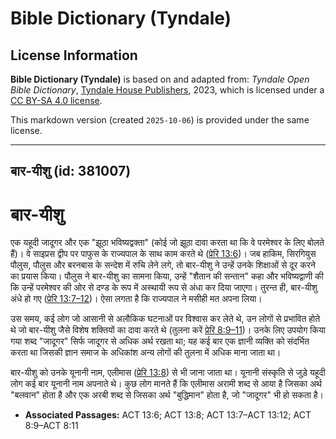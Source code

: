 # Bible Dictionary (Tyndale)

## License Information

**Bible Dictionary (Tyndale)** is based on and adapted from: _Tyndale Open Bible Dictionary_, [Tyndale House Publishers](https://tyndaleopenresources.com/), 2023, which is licensed under a [CC BY-SA 4.0 license](https://creativecommons.org/licenses/by-sa/4.0/legalcode.en).

This markdown version (created `2025-10-06`) is provided under the same license.



--------------------------------

## बार-यीशु (id: 381007)

बार\-यीशु
=========

एक यहूदी जादूगर और एक "झूठा भविष्यद्वक्ता" (कोई जो झूठा दावा करता था कि वे परमेश्वर के लिए बोलते हैं)। वे साइप्रस द्वीप पर पाफुस के राज्यपाल के साथ काम करते थे ([प्रेरि 13:6](https://ref.ly/Acts13:6))। जब हाकिम, सिरगियुस पौलुस, पौलुस और बरनबास के सन्देश में रुचि लेने लगे, तो बार\-यीशु ने उन्हें उनके शिक्षाओं से दूर करने का प्रयास किया। पौलुस ने बार\-यीशु का सामना किया, उन्हें "शैतान की सन्तान" कहा और भविष्यद्वाणी की कि उन्हें परमेश्वर की ओर से दण्ड के रूप में अस्थायी रूप से अंधा कर दिया जाएगा। तुरन्त ही, बार\-यीशु अंधे हो गए ([प्रेरि 13:7–12](https://ref.ly/Acts13:7-Acts13:12))। ऐसा लगता है कि राज्यपाल ने मसीही मत अपना लिया।

उस समय, कई लोग जो आसानी से अलौकिक घटनाओं पर विश्वास कर लेते थे, उन लोगों से प्रभावित होते थे जो बार\-यीशु जैसे विशेष शक्तियों का दावा करते थे (तुलना करें [प्रेरि 8:9–11](https://ref.ly/Acts8:9-Acts8:11))। उनके लिए उपयोग किया गया शब्द "जादूगर" सिर्फ जादूगर से अधिक अर्थ रखता था; यह कई बार एक ज्ञानी व्यक्ति को संदर्भित करता था जिसकी ज्ञान समाज के अधिकांश अन्य लोगों की तुलना में अधिक माना जाता था।

बार\-यीशु को उनके यूनानी नाम, एलीमास ([प्रेरि 13:8](https://ref.ly/Acts13:8)) से भी जाना जाता था। यूनानी संस्कृति से जुड़े यहूदी लोग कई बार यूनानी नाम अपनाते थे। कुछ लोग मानते हैं कि एलीमास अरामी शब्द से आया है जिसका अर्थ "बलवान" होता है और एक अरबी शब्द से जिसका अर्थ "बुद्धिमान" होता है, जो "जादूगर" भी हो सकता है।

* **Associated Passages:** ACT 13:6; ACT 13:8; ACT 13:7–ACT 13:12; ACT 8:9–ACT 8:11

